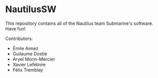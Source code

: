 # NautilusSW
This repository contains all of the Nautilus team Submarine's software. Have fun!

Contributors:
- Émile Aimez
- Guilaume Dostie
- Aryel Morin-Mercier
- Xavier Lefebvre
- Félix Tremblay
